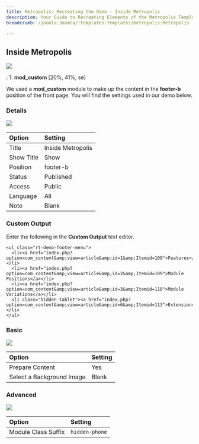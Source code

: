 ```yaml
---
title: Metropolis: Recreating the Demo - Inside Metropolis
description: Your Guide to Recreating Elements of the Metropolis Template for Joomla
breadcrumb: /joomla:Joomla/!templates:Templates/metropolis:Metropolis

---
```


Inside Metropolis
-----
![][demo]

:   1. **mod_custom** [20%, 41%, se]

We used a **mod_custom** module to make up the content in the **footer-b** position of the front page. You will find the settings used in our demo below.

### Details
![][demo2]

| Option     | Setting           |  
| :--------- | :---------------- |  
| Title      | Inside Metropolis |  
| Show Title | Show              |  
| Position   | footer-b          |  
| Status     | Published         |  
| Access     | Public            |  
| Language   | All               |  
| Note       | Blank             |  

### Custom Output
Enter the following in the **Custom Output** text editor.

~~~
<ul class="rt-demo-footer-menu">
  <li><a href="index.php?option=com_content&amp;view=article&amp;id=1&amp;Itemid=108">Features</a></li>
  <li><a href="index.php?option=com_content&amp;view=article&amp;id=2&amp;Itemid=109">Module Positions</a></li>
  <li><a href="index.php?option=com_content&amp;view=article&amp;id=3&amp;Itemid=110">Module Variations</a></li>
  <li class="hidden-tablet"><a href="index.php?option=com_content&amp;view=article&amp;id=6&amp;Itemid=113">Extensions</a></li>
</ul>
~~~

### Basic
![][demo3]

| Option                    | Setting |  
| :------------------------ | :------ |  
| Prepare Content           | Yes     |  
| Select a Background Image | Blank   |  

### Advanced
![][demo4]

| Option              | Setting        |  
| :------------------ | :------------- |  
| Module Class Suffix | `hidden-phone` |   

[demo]: assets/demo_7.jpeg
[demo2]: assets/info_1.jpeg
[demo3]: assets/info_2.jpeg
[demo4]: assets/info_3.jpeg